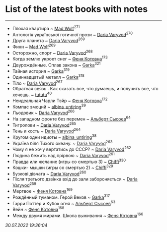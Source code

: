 # List of the latest books with notes
---

* Плохая квартира ~ [Mad Wolf](users/947/94738840-vkontakte)<sup>271</sup>
* Антологія української готичної прози ~ [Daria Varyvod](users/829/829893410524253-facebook)<sup>270</sup>
* Друга планета ~ [Daria Varyvod](users/829/829893410524253-facebook)<sup>269</sup>
* Финн ~ [Mad Wolf](users/947/94738840-vkontakte)<sup>269</sup>
* Осторожно, спорт ~ [Daria Varyvod](users/829/829893410524253-facebook)<sup>268</sup>
* Когда землю укроет снег ~ [Феня Котовна](users/109/109746193906459706720-google)<sup>173</sup>
* Двурождённые. Сплав закона ~ [Garka](users/115/115753719718250012620-google)<sup>321</sup>
* Тайная история ~ [Garka](users/115/115753719718250012620-google)<sup>319</sup>
* Одиннадцатый металл ~ [Garka](users/115/115753719718250012620-google)<sup>318</sup>
* Тіло ~ [Daria Varyvod](users/829/829893410524253-facebook)<sup>267</sup>
* Обратная связь . Как сказать все, что думаешь, и получить все, что хочешь. ~ [tututu](users/135/135685382-vkontakte)<sup>40</sup>
* Неидеальная Чарли Тэйр ~ [Феня Котовна](users/109/109746193906459706720-google)<sup>172</sup>
* Компас эмоций ~ [albina_untiring](users/257/2579695-vkontakte)<sup>39</sup>
* Льодовик ~ [Daria Varyvod](users/829/829893410524253-facebook)<sup>266</sup>
* На западном фронте без перемен ~ [Альберт Сысоев](users/474/47446642-vkontakte)<sup>64</sup>
* Тигролови ~ [Daria Varyvod](users/829/829893410524253-facebook)<sup>265</sup>
* Тень и кость ~ [Daria Varyvod](users/829/829893410524253-facebook)<sup>264</sup>
* Кругом одни идиоты ~ [albina_untiring](users/257/2579695-vkontakte)<sup>38</sup>
* Україна біля Тихого океану. ~ [Daria Varyvod](users/829/829893410524253-facebook)<sup>263</sup>
* Чому я не хочу вертатись до СССР? ~ [Daria Varyvod](users/829/829893410524253-facebook)<sup>262</sup>
* Людина бежить над прірвою ~ [Daria Varyvod](users/829/829893410524253-facebook)<sup>261</sup>
* Правда или желание (игры со смертью 3) ~ [Chiffi](users/105/105831994080785626680-google)<sup>330</sup>
* Кошки- мышки (игры со смертью 2) ~ [Chiffi](users/105/105831994080785626680-google)<sup>329</sup>
* Бузкові дівчата ~ [Daria Varyvod](users/829/829893410524253-facebook)<sup>260</sup>
* Після третього дзвінка вхід до зали забороняється ~ [Daria Varyvod](users/829/829893410524253-facebook)<sup>259</sup>
* Мертвое ~ [Феня Котовна](users/109/109746193906459706720-google)<sup>169</sup>
* Рождённый туманом. Герой Веков ~ [Garka](users/115/115753719718250012620-google)<sup>317</sup>
* Гарри Поттер и Кубок огня ~ [Альберт Сысоев](users/474/47446642-vkontakte)<sup>63</sup>
* Вейн ~ [Феня Котовна](users/109/109746193906459706720-google)<sup>168</sup>
* Между двумя мирами. Школа выживания ~ [Феня Котовна](users/109/109746193906459706720-google)<sup>166</sup>


_30.07.2022 19:36:04_
